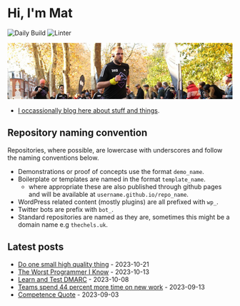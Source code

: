 # Hi, I'm Mat

![Daily Build](https://github.com/MatBenfield/MatBenfield/workflows/Daily%20Build/badge.svg) ![Linter](https://github.com/MatBenfield/MatBenfield/workflows/Linter/badge.svg)

![banner photo of Mat running in London](https://raw.githubusercontent.com/MatBenfield/MatBenfield/master/images/gh-header-image-cropped.jpg)


* [I occassionally blog here about stuff and things](https://thechels.uk). 

## Repository naming convention

Repositories, where possible, are lowercase with underscores and follow the naming conventions below.

- Demonstrations or proof of concepts use the format `demo_name`.
- Boilerplate or templates are named in the format `template_name`.
  - where appropriate these are also published through github pages and will be available at `username.github.io/repo_name`.
- WordPress related content (mostly plugins) are all prefixed with `wp_`.
- Twitter bots are prefix with `bot_`.
- Standard repositories are named as they are, sometimes this might be a domain name e.g `thechels.uk`.

## Latest posts

<!-- blog starts -->
- [Do one small high quality thing](https://thechels.uk/do-one-small-high-quality-thing) - 2023-10-21
- [The Worst Programmer I Know](https://thechels.uk/the-worst-programmer-i-know) - 2023-10-13
- [Learn and Test DMARC](https://thechels.uk/learn-and-test-dmarc) - 2023-10-08
- [Teams spend 44 percent more time on new work](https://thechels.uk/teams-spend-44-percent-more-time-on-new-work) - 2023-09-13
- [Competence Quote](https://thechels.uk/competence-quote) - 2023-09-03
<!-- blog ends -->
